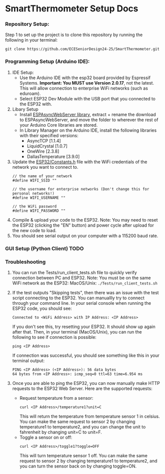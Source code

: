 # SmartThermometer Setup Docs

### Repository Setup:

Step 1 to set up the project is to clone this repository by running the following in your terminal:
```
git clone https://github.com/ECESeniorDesign24-25/SmartThermometer.git
```

### Programming Setup (Arduino IDE):
1. IDE Setup:
    - Use the Arduino IDE with the esp32 board provided by Espressif Systems. <strong>Important: You MUST use Version 2.0.17</strong>, not the latest. This will allow connection to enterprise WiFi networks (such as eduroam).
    - Select ESP32 Dev Module with the USB port that you connected to the ESP32 with.
2. Libary Setup
    - Install [ESPAsyncWebServer library](https://github.com/me-no-dev/ESPAsyncWebServer/archive/master.zip), extract + rename the download to ESPAsyncWebServer, and move the folder to wherever the rest of your Arduino Core libraries are stored.
    - In Library Manager on the Arduino IDE, install the following libraries with their specified versions:
        * AsyncTCP [1.1.4]
        * LiquidCrystal [1.0.7]
        * OneWire [2.3.8]
        * DallasTemperature [3.9.0]
3. Update the [ESP32/Constants.h](ESP32/Constants.h) file with the WiFi credentials of the network you want to connect to.
   ```
   // the name of your network
   #define WIFI_SSID ""

   // the username for enterprise networks (Don't change this for personal networks!)
   #define WIFI_USERNAME ""

   // the WiFi password
   #define WIFI_PASSWORD ""
   ```
4. Compile & upload your code to the ESP32. Note: You may need to reset the ESP32 (clicking the "EN" button) and power cycle after upload for the new code to load.
5. You should see serial output on your computer with a 115200 baud rate.


### GUI Setup (Python Client) TODO

### Troubleshooting
1. You can run the Tests/run_client_tests.sh file to quickly verify connection between PC and ESP32. Note: You must be on the same WiFi network as the ESP32:
    MacOS/Unix: `./Tests/run_client_tests.sh`
   
3. If the test outputs "Skipping tests", then there was an issue with the test script connecting to the ESP32. You can manuallly try to connect through your command line. In your serial console when running the ESP32 code, you should see:
   ```
   Connected to <WiFi Address> with IP Address: <IP Address>
   ```
    If you don't see this, try resetting your ESP32. It should show up again after that.
    Then, in your terminal (MacOS/Unix), you can run the following to see if connection is possible:
   ```
   ping <IP Address>
   ```
   If connection was successful, you should see something like this in your terminal output:
   ```
   PING <IP Address> (<IP Address>): 56 data bytes
   64 bytes from <IP Address>: icmp_seq=0 ttl=63 time=6.954 ms
   ```
   
4. Once you are able to ping the ESP32, you can now manually make HTTP requests to the ESP32 Web Server. Here are the supported requests:
   - Request temperature from a sensor:
       ```
       curl <IP Address>/temperature1?unit=C
       ```
       This will return the temperature from temperature sensor 1 in celsius. You can make the same request to sensor 2 by changing temperature1 to temperature2, and you can change the unit to fahrenheit by changing unit=C to unit=F.
   - Toggle a sensor on or off:
     ```
     curl <IP Address>/toggle1?toggle=OFF
     ```
     This will turn temperature sensor 1 off. You can make the same request to sensor 2 by changing temperature1 to temperature2, and you can turn the sensor back on by changing toggle=ON.

